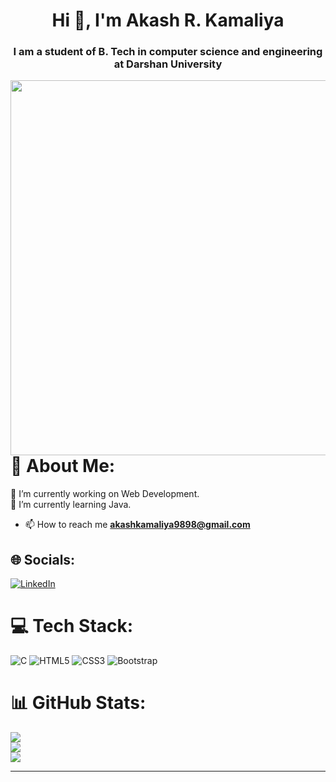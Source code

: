 <h1 align="center">Hi 👋, I'm Akash R. Kamaliya</h1>
<h3 align="center">I am a student of B. Tech in computer science and engineering at Darshan
  University</h3>
<img
  align="right"
  width="600"
  src="https://raw.githubusercontent.com/PolarBearGG/PolarBearGG/master/web-developer.gif"
/>



<br><br><br><br><br><br><br><br><br><br>
# 💫 About Me:
🔭 I’m currently working on Web Development.<br>🌱 I’m currently learning Java.
- 📫 How to reach me **akashkamaliya9898@gmail.com**


## 🌐 Socials:
[![LinkedIn](https://img.shields.io/badge/LinkedIn-%230077B5.svg?logo=linkedin&logoColor=white)](https://linkedin.com/in/akash-r-kamaliya) 

# 💻 Tech Stack:
![C](https://img.shields.io/badge/c-%2300599C.svg?style=for-the-badge&logo=c&logoColor=white) ![HTML5](https://img.shields.io/badge/html5-%23E34F26.svg?style=for-the-badge&logo=html5&logoColor=white) ![CSS3](https://img.shields.io/badge/css3-%231572B6.svg?style=for-the-badge&logo=css3&logoColor=white) ![Bootstrap](https://img.shields.io/badge/bootstrap-%238511FA.svg?style=for-the-badge&logo=bootstrap&logoColor=white)
# 📊 GitHub Stats:
![](https://github-readme-stats.vercel.app/api?username=Akash-Kamaliya&theme=dark&hide_border=false&include_all_commits=false&count_private=false)<br/>
![](https://github-readme-streak-stats.herokuapp.com/?user=Akash-Kamaliya&theme=dark&hide_border=false)<br/>
![](https://github-readme-stats.vercel.app/api/top-langs/?username=Akash-Kamaliya&theme=dark&hide_border=false&include_all_commits=false&count_private=false&layout=compact)

---

